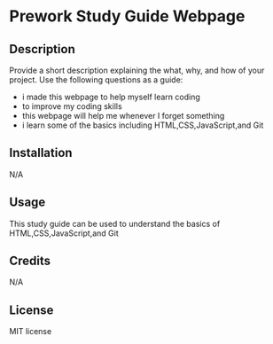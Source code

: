 # Prework Study Guide Webpage

## Description

Provide a short description explaining the what, why, and how of your project. Use the following questions as a guide:

- i made this webpage to help myself learn coding
- to improve my coding skills
- this webpage will help me whenever I forget something 
- i learn some of the basics including HTML,CSS,JavaScript,and Git

## Installation

N/A

## Usage

This study guide can be used to understand the basics of HTML,CSS,JavaScript,and Git


## Credits

N/A

## License

MIT license



